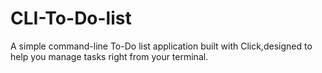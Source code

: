 # CLI-To-Do-list
A simple command-line To-Do list application built with Click,designed to help you manage tasks right from your terminal.
